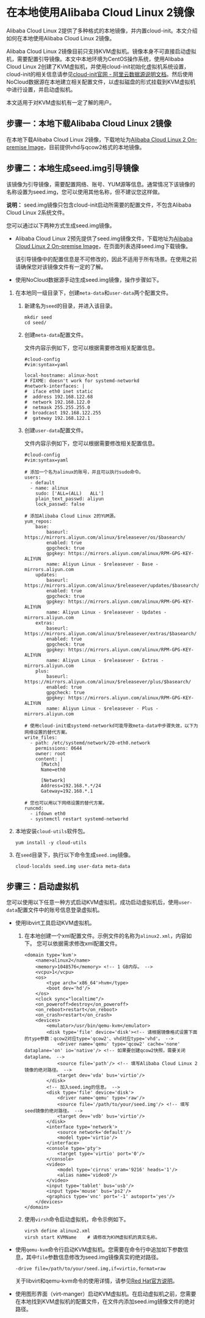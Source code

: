# 在本地使用Alibaba Cloud Linux 2镜像

Alibaba Cloud Linux 2提供了多种格式的本地镜像，并内置cloud-init。本文介绍如何在本地使用Alibaba Cloud Linux 2镜像。

Alibaba Cloud Linux 2镜像目前只支持KVM虚拟机。镜像本身不可直接启动虚拟机，需要配置引导镜像。本文中本地环境为CentOS操作系统，使用Alibaba Cloud Linux 2创建了KVM虚拟机，并使用cloud-init初始化虚拟机系统设置，cloud-init的相关信息请参见[cloud-init官网 - 阿里云数据源说明文档](https://cloudinit.readthedocs.io/en/latest/topics/datasources/aliyun.html?spm=a2c4g.11186623.2.24.1bec3fcaonbql3)。然后使用NoCloud数据源在本地建立相关配置文件，以虚拟磁盘的形式挂载到KVM虚拟机中进行设置，并启动虚拟机。

本文适用于对KVM虚拟机有一定了解的用户。

## 步骤一：本地下载Alibaba Cloud Linux 2镜像

在本地下载Alibaba Cloud Linux 2镜像，下载地址为[Alibaba Cloud Linux 2 On-premise Image](https://mirrors.aliyun.com/alinux/image/)，目前提供vhd与qcow2格式的本地镜像。

## 步骤二：本地生成seed.img引导镜像

该镜像为引导镜像，需要配置网络、账号、YUM源等信息。通常情况下该镜像的名称设置为seed.img，您可以使用其他名称，但不建议您这样做。

**说明：** seed.img镜像只包含cloud-init启动所需要的配置文件，不包含Alibaba Cloud Linux 2系统文件。

您可以通过以下两种方式生成seed.img镜像。

-   Alibaba Cloud Linux 2预先提供了seed.img镜像文件，下载地址为[Alibaba Cloud Linux 2 On-premise Image](https://mirrors.aliyun.com/alinux/image/)，在页面列表选择seed.img下载镜像。

    该引导镜像中的配置信息是不可修改的，因此不适用于所有场景。在使用之前请确保您对该镜像文件有一定的了解。

-   使用NoCloud数据源手动生成seed.img镜像，操作步骤如下。

1.  在本地同一级目录下，创建`meta-data`和`user-data`两个配置文件。

    1.  新建名为`seed`的目录，并进入该目录。

        ```
        mkdir seed
        cd seed/
        ```

    2.  创建`meta-data`配置文件。

        文件内容示例如下，您可以根据需要修改相关配置信息。

        ```
        #cloud-config
        #vim:syntax=yaml
        
        local-hostname: alinux-host
        # FIXME: doesn't work for systemd-networkd
        #network-interfaces: |
        #  iface eth0 inet static
        #  address 192.168.122.68
        #  network 192.168.122.0
        #  netmask 255.255.255.0
        #  broadcast 192.168.122.255
        #  gateway 192.168.122.1
        ```

    3.  创建`user-data`配置文件。

        文件内容示例如下，您可以根据需要修改相关配置信息。

        ```
        #cloud-config
        #vim:syntax=yaml
        
        # 添加一个名为alinux的账号，并且可以执行sudo命令。
        users:
          - default
          - name: alinux
            sudo: ['ALL=(ALL)   ALL']
            plain_text_passwd: aliyun
            lock_passwd: false
        
        # 添加Alibaba Cloud Linux 2的YUM源。
        yum_repos:
            base:
                baseurl: https://mirrors.aliyun.com/alinux/$releasever/os/$basearch/
                enabled: true
                gpgcheck: true
                gpgkey: https://mirrors.aliyun.com/alinux/RPM-GPG-KEY-ALIYUN
                name: Aliyun Linux - $releasever - Base - mirrors.aliyun.com
            updates:
                baseurl: https://mirrors.aliyun.com/alinux/$releasever/updates/$basearch/
                enabled: true
                gpgcheck: true
                gpgkey: https://mirrors.aliyun.com/alinux/RPM-GPG-KEY-ALIYUN
                name: Aliyun Linux - $releasever - Updates - mirrors.aliyun.com
            extras:
                baseurl: https://mirrors.aliyun.com/alinux/$releasever/extras/$basearch/
                enabled: true
                gpgcheck: true
                gpgkey: https://mirrors.aliyun.com/alinux/RPM-GPG-KEY-ALIYUN
                name: Aliyun Linux - $releasever - Extras - mirrors.aliyun.com
            plus:
                baseurl: https://mirrors.aliyun.com/alinux/$releasever/plus/$basearch/
                enabled: true
                gpgcheck: true
                gpgkey: https://mirrors.aliyun.com/alinux/RPM-GPG-KEY-ALIYUN
                name: Aliyun Linux - $releasever - Plus - mirrors.aliyun.com
        
        # 使用cloud-init或systemd-networkd可能导致meta-data中步骤失效，以下为网络设置的替代方案。
        write_files:
          - path: /etc/systemd/network/20-eth0.network
            permissions: 0644
            owner: root
            content: |
              [Match]
              Name=eth0
        
              [Network]
              Address=192.168.*.*/24
              Gateway=192.168.*.1
        
        # 您也可以用以下网络设置的替代方案。
        runcmd:
          - ifdown eth0
          - systemctl restart systemd-networkd
        ```

2.  本地安装`cloud-utils`软件包。

    ```
    yum install -y cloud-utils
    ```

3.  在`seed`目录下，执行以下命令生成`seed.img`镜像。

    ```
    cloud-localds seed.img user-data meta-data
    ```


## 步骤三：启动虚拟机

您可以使用以下任意一种方式启动KVM虚拟机，成功启动虚拟机后，使用`user-data`配置文件中的账号信息登录虚拟机。

-   使用libvirt工具启动KVM虚拟机。
    1.  在本地创建一个xml配置文件。示例文件的名称为`alinux2.xml`，内容如下。 您可以依据需求修改xml配置文件。

        ```
        <domain type='kvm'>
            <name>alinux2</name>
            <memory>1048576</memory> <!-- 1 GB内存。 -->
            <vcpu>1</vcpu>
            <os>
                <type arch='x86_64'>hvm</type>
                <boot dev='hd'/>
            </os>
            <clock sync="localtime"/>
            <on_poweroff>destroy</on_poweroff>
            <on_reboot>restart</on_reboot>
            <on_crash>restart</on_crash>
            <devices>
                <emulator>/usr/bin/qemu-kvm</emulator>
                <disk type='file' device='disk'><!-- 请根据镜像格式设置下面的type参数：qcow2对应type='qcow2'、vhd对应type='vhd'。 -->
                    <driver name='qemu' type='qcow2' cache='none' dataplane='on' io='native'/> <!-- 如果要创建qcow2快照，需要关闭dataplane。 -->
                    <source file='path'/> <!-- 填写Alibaba Cloud Linux 2镜像的绝对路径。 -->
                    <target dev='vda' bus='virtio'/>
                </disk>
                <!-- 加入seed.img的信息。 -->
                <disk type='file' device='disk'>
                    <driver name='qemu' type='raw'/>
                    <source file='/path/to/your/seed.img'/> <!-- 填写seed镜像的绝对路径。 -->
                    <target dev='vdb' bus='virtio'/>
                </disk>
                <interface type='network'>
                    <source network='default'/>
                    <model type='virtio'/>
                </interface>
                <console type='pty'>
                    <target type='virtio' port='0'/>
                </console>
                <video>
                    <model type='cirrus' vram='9216' heads='1'/>
                    <alias name='video0'/>
                </video>
                <input type='tablet' bus='usb'/>
                <input type='mouse' bus='ps2'/>
                <graphics type='vnc' port='-1' autoport='yes'/>
            </devices>
        </domain>
        ```

    2.  使用`virsh`命令启动虚拟机，命令示例如下。

        ```
        virsh define alinux2.xml
        virsh start KVMName    # 请修改为KVM虚拟机的真实名称。
        ```

-   使用`qemu-kvm`命令行启动KVM虚拟机。您需要在命令行中追加如下参数信息，其中`file`参数信息修改为seed.img镜像真实的绝对路径。

    ```
    -drive file=/path/to/your/seed.img,if=virtio,format=raw
    ```

    关于libvirt和qemu-kvm命令的使用详情，请参见[Red Hat官方说明](https://access.redhat.com/documentation/en-us/red_hat_enterprise_linux/7/html-single/virtualization_deployment_and_administration_guide/index?spm=a2c63.p38356.879954.8.19345311iQWknm#sect-Installing_virtualization_packages_on_an_existing_Red_Hat_Enterprise_Linux_system-Installing_the_virtualization_packages_with_yum)。

-   使用图形界面（virt-manger）启动KVM虚拟机。在启动虚拟机之前，您需要在本地找到KVM虚拟机的配置文件，在文件内添加seed.img镜像文件的绝对路径。

